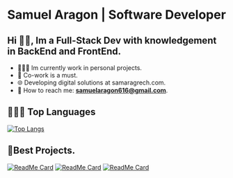 # Samuel Aragon | Software Developer

## Hi 👋🏽, Im a Full-Stack Dev with knowledgement in BackEnd and FrontEnd.

- 👨🏽‍💻 Im currently work in personal projects.
- 👥 Co-work is a must.
- 🌐 Developing digital solutions at samaragrech.com.
- 📩 How to reach me: **samuelaragon616@gmail.com**.

## 🤹🏽‍♂️ Top Languages

[![Top Langs](https://github-readme-stats.vercel.app/api/top-langs/?username=Samuelarag1&layout=donut)](https://github.com/anuraghazra/github-readme-stats)

## 🌟Best Projects.

[![ReadMe Card](https://github-readme-stats.vercel.app/api/pin/?username=samuelarag1&repo=my-wines-app-client)](https://github.com/Samuelarag1/my-wines-app-client)
[![ReadMe Card](https://github-readme-stats.vercel.app/api/pin/?username=samuelarag1&repo=wine-sv)](https://github.com/Samuelarag1/wine-sv)
[![ReadMe Card](https://github-readme-stats.vercel.app/api/pin/?username=samuelarag1&repo=n-Ecommerce)](https://github.com/Samuelarag1/n-Ecommerce)

